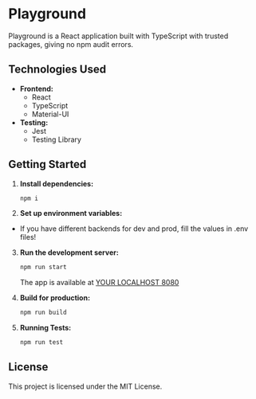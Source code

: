 # Playground

Playground is a React application built with TypeScript with trusted packages, giving no npm audit errors.

## Technologies Used

* **Frontend:**
    * React
    * TypeScript 
    * Material-UI 
* **Testing:**
    * Jest
    * Testing Library

## Getting Started

1. **Install dependencies:**
   ```bash
   npm i
   ```

2. **Set up environment variables:**
  * If you have different backends for dev and prod, fill the values in .env files!

3. **Run the development server:**
   ```bash
   npm run start
   ```
   The app is available at [YOUR LOCALHOST 8080](http://localhost:8080/)

4. **Build for production:**
   ```bash
   npm run build
   ```

5. **Running Tests:**
   ```bash
   npm run test
   ```

## License

This project is licensed under the MIT License.